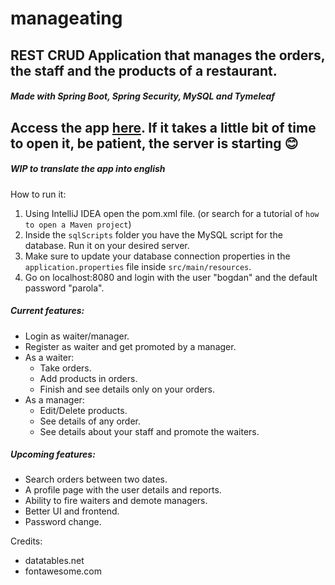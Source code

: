 # manageating
## REST CRUD Application that manages the orders, the staff and the products of a restaurant.
##### Made with Spring Boot, Spring Security, MySQL and Tymeleaf

## Access the app [here](https://manageating.herokuapp.com/). If it takes a little bit of time to open it, be patient, the server is starting 😊

##### WIP to translate the app into english

How to run it:

1. Using IntelliJ IDEA open the pom.xml file. (or search for a tutorial of `how to open a Maven project`)
2. Inside the `sqlScripts` folder you have the MySQL script for the database. Run it on your desired server.
3. Make sure to update your database connection properties in the `application.properties` file inside `src/main/resources`.
4. Go on localhost:8080 and login with the user "bogdan" and the default password "parola".



##### Current features:

- Login as waiter/manager.
- Register as waiter and get promoted by a manager.
- As a waiter:
  - Take orders.
  - Add products in orders.
  - Finish and see details only on your orders.
- As a manager:
  - Edit/Delete products.
  - See details of any order.
  - See details about your staff and promote the waiters.
  
##### Upcoming features:

- Search orders between two dates.
- A profile page with the user details and reports.
- Ability to fire waiters and demote managers.
- Better UI and frontend.
- Password change.

Credits:
 - datatables.net 
 - fontawesome.com
 
